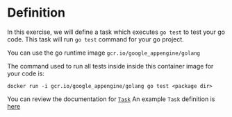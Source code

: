 # Definition

In this exercise, we will define a task which executes `go test` to test your go code.
This task will run `go test` command for your go project.

You can use the go runtime image `gcr.io/google_appengine/golang`

The command used to run all tests inside inside this container image for your code is:

```shell
docker run -i gcr.io/google_appengine/golang go test <package dir>
```

You can review the documentation for [`Task`](./../../../Concepts.md#task)
An example `Task` definition is [here](./../exercise2/build-push-task.yaml)
